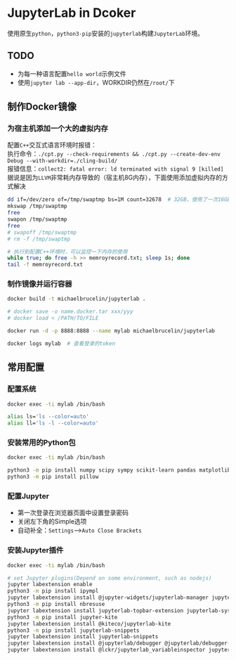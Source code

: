 # JupyterLab in Dcoker

使用原生`python`，`python3-pip`安装的`jupyterlab`构建`JupyterLab`环境。

## TODO

- 为每一种语言配置`hello world`示例文件
- 使用`jupyter lab --app-dir`，WORKDIR仍然在`/root/`下

## 制作Docker镜像

### 为宿主机添加一个大的虚拟内存

配置`C++`交互式语言环境时报错：  
执行命令：`./cpt.py --check-requirements && ./cpt.py --create-dev-env Debug --with-workdir=./cling-build/`  
报错信息：`collect2: fatal error: ld terminated with signal 9 [killed]`  
据说是因为`LLVM`非常耗内存导致的（宿主机8G内存），下面使用添加虚拟内存的方式解决

```bash
dd if=/dev/zero of=/tmp/swaptmp bs=1M count=32678  # 32GB，使用了一次16GB，仍然报错
mkswap /tmp/swaptmp
free
swapon /tmp/swaptmp
free
# swapoff /tmp/swaptmp
# rm -f /tmp/swaptmp

# 执行到配置C++环境时，可以监控一下内存的使用
while true; do free -h >> memroyrecord.txt; sleep 1s; done
tail -f memroyrecord.txt
```

### 制作镜像并运行容器

```bash
docker build -t michaelbrucelin/jupyterlab .

# docker save -o name.docker.tar xxx/yyy
# docker load < /PATH/TO/FILE

docker run -d -p 8888:8888 --name mylab michaelbrucelin/jupyterlab

docker logs mylab  # 查看登录的token
```

## 常用配置

### 配置系统

```bash
docker exec -ti mylab /bin/bash

alias ls='ls --color=auto'
alias ll='ls -l --color=auto'
```

### 安装常用的Python包

```bash
docker exec -ti mylab /bin/bash

python3 -m pip install numpy scipy sympy scikit-learn pandas matplotlib seaborn
python3 -m pip install pillow
```

### 配置Jupyter

- 第一次登录在浏览器页面中设置登录密码
- 关闭左下角的Simple选项
- 自动补全：`Settings`——>`Auto Close Brackets`

### 安装Jupyter插件

```bash
docker exec -ti mylab /bin/bash

# set Jupyter plugins(Depend on some environment, such as nodejs)
jupyter labextension enable
python3 -m pip install ipympl
jupyter labextension install @jupyter-widgets/jupyterlab-manager jupyter-matplotlib
python3 -m pip install nbresuse
jupyter labextension install jupyterlab-topbar-extension jupyterlab-system-monitor
python3 -m pip install jupyter-kite
jupyter labextension install @kiteco/jupyterlab-kite
python3 -m pip install jupyterlab-snippets
jupyter labextension install jupyterlab-snippets
jupyter labextension install @jupyterlab/debugger @jupyterlab/debugger-extension @jupyterlab/latex @jupyterlab/katex-extension @jupyterlab/toc-extension @jupyterlab/geojson-extension
jupyter labextension install @lckr/jupyterlab_variableinspector jupyterlab-drawio jupyterlab-execute-time jupyterlab-spreadsheet
```
